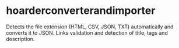 # hoarderconverterandimporter
Detects the file extension (HTML, CSV, JSON, TXT) automatically and converts it to JSON. Links validation and detection of title, tags and description.
